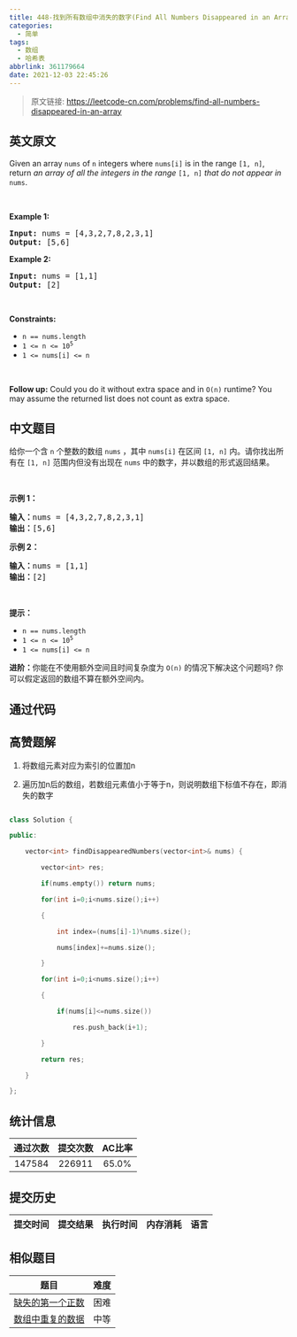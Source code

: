 ```yaml
---
title: 448-找到所有数组中消失的数字(Find All Numbers Disappeared in an Array)
categories:
  - 简单
tags:
  - 数组
  - 哈希表
abbrlink: 361179664
date: 2021-12-03 22:45:26
---
```


> 原文链接: https://leetcode-cn.com/problems/find-all-numbers-disappeared-in-an-array


## 英文原文
<div><p>Given an array <code>nums</code> of <code>n</code> integers where <code>nums[i]</code> is in the range <code>[1, n]</code>, return <em>an array of all the integers in the range</em> <code>[1, n]</code> <em>that do not appear in</em> <code>nums</code>.</p>

<p>&nbsp;</p>
<p><strong>Example 1:</strong></p>
<pre><strong>Input:</strong> nums = [4,3,2,7,8,2,3,1]
<strong>Output:</strong> [5,6]
</pre><p><strong>Example 2:</strong></p>
<pre><strong>Input:</strong> nums = [1,1]
<strong>Output:</strong> [2]
</pre>
<p>&nbsp;</p>
<p><strong>Constraints:</strong></p>

<ul>
	<li><code>n == nums.length</code></li>
	<li><code>1 &lt;= n &lt;= 10<sup>5</sup></code></li>
	<li><code>1 &lt;= nums[i] &lt;= n</code></li>
</ul>

<p>&nbsp;</p>
<p><strong>Follow up:</strong> Could you do it without extra space and in <code>O(n)</code> runtime? You may assume the returned list does not count as extra space.</p>
</div>

## 中文题目
<div><p>给你一个含 <code>n</code> 个整数的数组 <code>nums</code> ，其中 <code>nums[i]</code> 在区间 <code>[1, n]</code> 内。请你找出所有在 <code>[1, n]</code> 范围内但没有出现在 <code>nums</code> 中的数字，并以数组的形式返回结果。</p>

<p> </p>

<p><strong>示例 1：</strong></p>

<pre>
<strong>输入：</strong>nums = [4,3,2,7,8,2,3,1]
<strong>输出：</strong>[5,6]
</pre>

<p><strong>示例 2：</strong></p>

<pre>
<strong>输入：</strong>nums = [1,1]
<strong>输出：</strong>[2]
</pre>

<p> </p>

<p><strong>提示：</strong></p>

<ul>
	<li><code>n == nums.length</code></li>
	<li><code>1 <= n <= 10<sup>5</sup></code></li>
	<li><code>1 <= nums[i] <= n</code></li>
</ul>

<p><strong>进阶：</strong>你能在不使用额外空间且时间复杂度为<em> </em><code>O(n)</code><em> </em>的情况下解决这个问题吗? 你可以假定返回的数组不算在额外空间内。</p>
</div>

## 通过代码
<RecoDemo>
</RecoDemo>


## 高赞题解
1. 将数组元素对应为索引的位置加n

2. 遍历加n后的数组，若数组元素值小于等于n，则说明数组下标值不存在，即消失的数字

``` C++

class Solution {

public:

    vector<int> findDisappearedNumbers(vector<int>& nums) {

        vector<int> res;

        if(nums.empty()) return nums;

        for(int i=0;i<nums.size();i++)

        {

            int index=(nums[i]-1)%nums.size();

            nums[index]+=nums.size();

        }

        for(int i=0;i<nums.size();i++)

        {

            if(nums[i]<=nums.size())

                res.push_back(i+1);

        }

        return res;

    }

};

```

## 统计信息
| 通过次数 | 提交次数 | AC比率 |
| :------: | :------: | :------: |
|    147584    |    226911    |   65.0%   |

## 提交历史
| 提交时间 | 提交结果 | 执行时间 |  内存消耗  | 语言 |
| :------: | :------: | :------: | :--------: | :--------: |


## 相似题目
|                             题目                             | 难度 |
| :----------------------------------------------------------: | :---------: |
| [缺失的第一个正数](https://leetcode-cn.com/problems/first-missing-positive/) | 困难|
| [数组中重复的数据](https://leetcode-cn.com/problems/find-all-duplicates-in-an-array/) | 中等|
